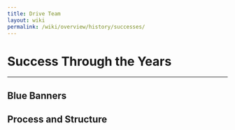 ```yaml
---
title: Drive Team
layout: wiki
permalink: /wiki/overview/history/successes/
---
```


# Success Through the Years
---

## Blue Banners

## Process and Structure